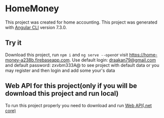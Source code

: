 # HomeMoney

This project was created for home accounting. This project was generated with [Angular CLI](https://github.com/angular/angular-cli) version 7.3.0.

## Try it

Download this project, run `npm i` and `ng serve --open`or visit https://home-money-a238b.firebaseapp.com. Use default login: draakan79@gmail.com and default password: zxvbm333A@ to see project with default data or you may register and then login and add some your's data

## Web API for this project(only if you will be download this project and run local)

To run this project properly you need to download and run [Web API(.net core)](https://github.com/Draakan/WebAPICore)
